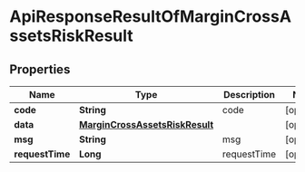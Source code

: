 

# ApiResponseResultOfMarginCrossAssetsRiskResult


## Properties

| Name | Type | Description | Notes |
|------------ | ------------- | ------------- | -------------|
|**code** | **String** | code |  [optional] |
|**data** | [**MarginCrossAssetsRiskResult**](MarginCrossAssetsRiskResult.md) |  |  [optional] |
|**msg** | **String** | msg |  [optional] |
|**requestTime** | **Long** | requestTime |  [optional] |



